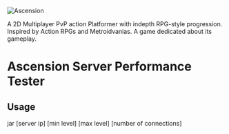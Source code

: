 ![Ascension](https://github.com/kenofnz/Ascension/raw/master/Ascension/resources/sprites/ui/menu/title.png)

A 2D Multiplayer PvP action Platformer with indepth RPG-style progression.
Inspired by Action RPGs and Metroidvanias. A game dedicated about its gameplay.

# Ascension Server Performance Tester

## Usage 

jar [server ip] [min level] [max level] [number of connections]